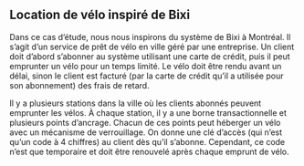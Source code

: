 ## Location de vélo inspiré de Bixi

Dans ce cas d’étude, nous nous inspirons du système de Bixi à Montréal. Il s’agit d’un service de prêt de vélo en ville géré par une entreprise. Un client doit d’abord s’abonner au système utilisant une carte de crédit, puis il peut emprunter un vélo pour un temps limité. Le vélo doit être rendu avant un délai, sinon le client est facturé (par la carte de crédit qu’il a utilisée pour son abonnement) des frais de retard. 

Il y a plusieurs stations dans la ville où les clients abonnés peuvent emprunter les vélos. À chaque station, il y a une borne transactionnelle et plusieurs points d’ancrage. Chacun de ces points peut héberger un vélo avec un mécanisme de verrouillage.  On donne une clé d’accès (qui n’est qu’un code à 4 chiffres) au client dès qu’il s’abonne. Cependant, ce code n’est que temporaire et doit être renouvelé après chaque emprunt de vélo. 


